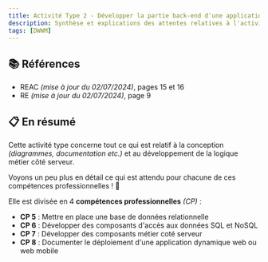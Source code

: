 ```yaml
---
title: Activité Type 2 - Développer la partie back-end d'une application web ou web mobile sécurisée
description: Synthèse et explications des attentes relatives à l'activité type 2 du titre professionnel Développeur Web et Web Mobile (DWWM-01280m04).
tags: [DWWM]
---
```


## 📚 Références

- REAC _(mise à jour du 02/07/2024)_, pages 15 et 16
- RE _(mise à jour du 02/07/2024)_, page 9

## 📋 En résumé

Cette activité type concerne tout ce qui est relatif à la conception _(diagrammes, documentation etc.)_ et au développement de la logique métier côté serveur.

Voyons un peu plus en détail ce qui est attendu pour chacune de ces compétences professionnelles ! 🚀

Elle est divisée en 4 **compétences professionnelles** _(CP)_ :

- **CP 5** : Mettre en place une base de données relationnelle
- **CP 6** : Développer des composants d'accès aux données SQL et NoSQL
- **CP 7** : Développer des composants métier coté serveur
- **CP 8** : Documenter le déploiement d'une application dynamique web ou web mobile
